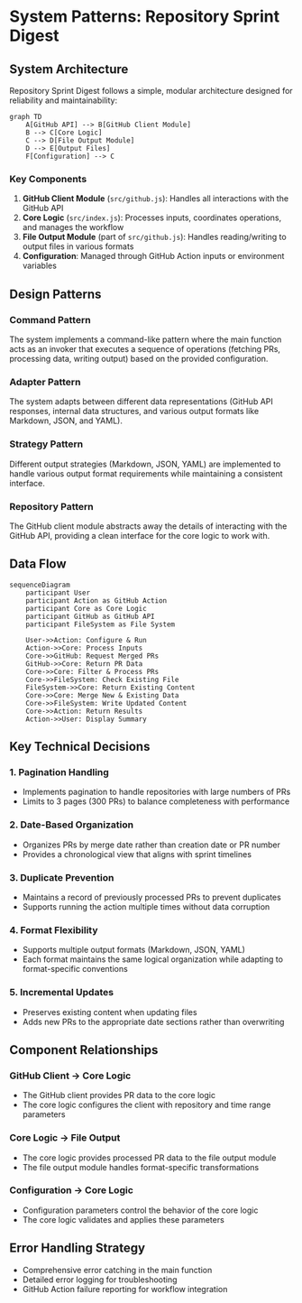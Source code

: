 # System Patterns: Repository Sprint Digest

## System Architecture
Repository Sprint Digest follows a simple, modular architecture designed for reliability and maintainability:

```mermaid
graph TD
    A[GitHub API] --> B[GitHub Client Module]
    B --> C[Core Logic]
    C --> D[File Output Module]
    D --> E[Output Files]
    F[Configuration] --> C
```

### Key Components
1. **GitHub Client Module** (`src/github.js`): Handles all interactions with the GitHub API
2. **Core Logic** (`src/index.js`): Processes inputs, coordinates operations, and manages the workflow
3. **File Output Module** (part of `src/github.js`): Handles reading/writing to output files in various formats
4. **Configuration**: Managed through GitHub Action inputs or environment variables

## Design Patterns

### Command Pattern
The system implements a command-like pattern where the main function acts as an invoker that executes a sequence of operations (fetching PRs, processing data, writing output) based on the provided configuration.

### Adapter Pattern
The system adapts between different data representations (GitHub API responses, internal data structures, and various output formats like Markdown, JSON, and YAML).

### Strategy Pattern
Different output strategies (Markdown, JSON, YAML) are implemented to handle various output format requirements while maintaining a consistent interface.

### Repository Pattern
The GitHub client module abstracts away the details of interacting with the GitHub API, providing a clean interface for the core logic to work with.

## Data Flow

```mermaid
sequenceDiagram
    participant User
    participant Action as GitHub Action
    participant Core as Core Logic
    participant GitHub as GitHub API
    participant FileSystem as File System

    User->>Action: Configure & Run
    Action->>Core: Process Inputs
    Core->>GitHub: Request Merged PRs
    GitHub->>Core: Return PR Data
    Core->>Core: Filter & Process PRs
    Core->>FileSystem: Check Existing File
    FileSystem->>Core: Return Existing Content
    Core->>Core: Merge New & Existing Data
    Core->>FileSystem: Write Updated Content
    Core->>Action: Return Results
    Action->>User: Display Summary
```

## Key Technical Decisions

### 1. Pagination Handling
- Implements pagination to handle repositories with large numbers of PRs
- Limits to 3 pages (300 PRs) to balance completeness with performance

### 2. Date-Based Organization
- Organizes PRs by merge date rather than creation date or PR number
- Provides a chronological view that aligns with sprint timelines

### 3. Duplicate Prevention
- Maintains a record of previously processed PRs to prevent duplicates
- Supports running the action multiple times without data corruption

### 4. Format Flexibility
- Supports multiple output formats (Markdown, JSON, YAML)
- Each format maintains the same logical organization while adapting to format-specific conventions

### 5. Incremental Updates
- Preserves existing content when updating files
- Adds new PRs to the appropriate date sections rather than overwriting

## Component Relationships

### GitHub Client → Core Logic
- The GitHub client provides PR data to the core logic
- The core logic configures the client with repository and time range parameters

### Core Logic → File Output
- The core logic provides processed PR data to the file output module
- The file output module handles format-specific transformations

### Configuration → Core Logic
- Configuration parameters control the behavior of the core logic
- The core logic validates and applies these parameters

## Error Handling Strategy
- Comprehensive error catching in the main function
- Detailed error logging for troubleshooting
- GitHub Action failure reporting for workflow integration
